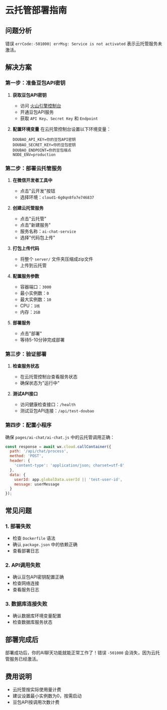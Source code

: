 # 云托管部署指南

## 问题分析
错误 `errCode:-501000| errMsg: Service is not activated` 表示云托管服务未激活。

## 解决方案

### 第一步：准备豆包API密钥

1. **获取豆包API密钥**
   - 访问 [火山引擎控制台](https://console.volcengine.com/)
   - 开通豆包API服务
   - 获取 `API Key`、`Secret Key` 和 `Endpoint`

2. **配置环境变量**
   在云托管控制台设置以下环境变量：
   ```
   DOUBAO_API_KEY=你的豆包API密钥
   DOUBAO_SECRET_KEY=你的豆包密钥
   DOUBAO_ENDPOINT=你的豆包端点
   NODE_ENV=production
   ```

### 第二步：部署云托管服务

1. **在微信开发者工具中**
   - 点击"云开发"按钮
   - 选择环境：`cloud1-6g0qn8fo7e746837`

2. **创建云托管服务**
   - 点击"云托管"
   - 点击"新建服务"
   - 服务名称：`ai-chat-service`
   - 选择"代码包上传"

3. **打包上传代码**
   - 将整个 `server/` 文件夹压缩成zip文件
   - 上传到云托管

4. **配置服务参数**
   - 容器端口：`3000`
   - 最小实例数：`0`
   - 最大实例数：`10`
   - CPU：`1核`
   - 内存：`2GB`

5. **部署服务**
   - 点击"部署"
   - 等待5-10分钟完成部署

### 第三步：验证部署

1. **检查服务状态**
   - 在云托管控制台查看服务状态
   - 确保状态为"运行中"

2. **测试API接口**
   - 访问健康检查接口：`/health`
   - 测试豆包API连接：`/api/test-doubao`

### 第四步：配置小程序

确保 `pages/ai-chat/ai-chat.js` 中的云托管调用正确：

```javascript
const response = await wx.cloud.callContainer({
  path: '/api/chat/process',
  method: 'POST',
  header: {
    'content-type': 'application/json; charset=utf-8'
  },
  data: {
    userId: app.globalData.userId || 'test-user-id',
    message: userMessage
  }
});
```

## 常见问题

### 1. 部署失败
- 检查 `Dockerfile` 语法
- 确认 `package.json` 中的依赖正确
- 查看部署日志

### 2. API调用失败
- 确认豆包API密钥配置正确
- 检查网络连接
- 查看服务日志

### 3. 数据库连接失败
- 确认数据库环境变量配置
- 检查数据库服务状态

## 部署完成后

部署成功后，你的AI聊天功能就能正常工作了！错误 `-501000` 会消失，因为云托管服务已经激活。

## 费用说明

- 云托管按实际使用量计费
- 建议设置最小实例数为0，按需启动
- 豆包API按调用次数计费 